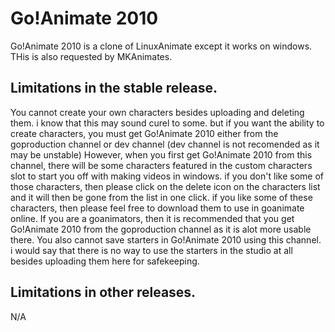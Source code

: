 # Go!Animate 2010
Go!Animate 2010 is a clone of LinuxAnimate except it works on windows. THis is also requested by MKAnimates.

## Limitations in the stable release.
You cannot create your own characters besides uploading and deleting them. i know that this may sound curel to some. but if you want the ability to create characters, you must get Go!Animate 2010 either from the goproduction channel or dev channel (dev channel is not recomended as it may be unstable) However, when you first get Go!Animate 2010 from this channel, there will be some characters featured in the custom characters slot to start you off with making videos in windows. if you don't like some of those characters, then please click on the delete icon on the characters list and it will then be gone from the list in one click. if you like some of these characters, then please feel free to download them to use in goanimate online. If you are a goanimators, then it is recommended that you get Go!Animate 2010 from the goproduction channel as it is alot more usable there.
You also cannot save starters in Go!Animate 2010 using this channel. i would say that there is no way to use the starters in the studio at all besides uploading them here for safekeeping.

## Limitations in other releases.
N/A

